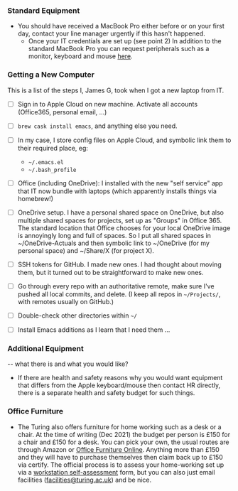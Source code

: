 ### Standard Equipment 

- You should have received a MacBook Pro either before or on your first day, contact your line manager urgently if this hasn't happened.
    - Once your IT credentials are set up (see point 2) In addition to the standard MacBook Pro you can request peripherals such as a monitor, keyboard and mouse [here](https://turingcomplete.topdesk.net/tas/public/ssp/content/serviceflow?unid=eee3b659bb3e4ab5aaed67f807ebd8c3&openedFromService=true).

### Getting a New Computer 

This is a list of the steps I, James G, took when I got a new laptop from IT.

- [ ] Sign in to Apple Cloud on new machine. Activate all accounts (Office365, personal email, ...)

- [ ] `brew cask install emacs`, and anything else you need.

- [ ] In my case, I store config files on Apple Cloud, and symbolic link them to their required place, eg:
  * `~/.emacs.el`
  * `~/.bash_profile`

- [ ] Office (including OneDrive): I installed with the new "self service" app that IT now bundle with laptops (which apparently installs things via homebrew!)

- [ ] OneDrive setup. I have a personal shared space on OneDrive, but also multiple shared spaces for projects, set up as "Groups" in Office 365. The standard location that Office chooses for your local OneDrive image is annoyingly long and full of spaces. So I put all shared spaces in ~/OneDrive-Actuals and then symbolic link to ~/OneDrive (for my personal space) and ~/Share/X (for project X).

- [ ] SSH tokens for GitHub. I made new ones. I had thought about moving them, but it turned out to be straightforward to make new ones.

- [ ] Go through every repo with an authoritative remote, make sure I've pushed all local commits, and delete. (I keep all repos in `~/Projects/`, with remotes usually on GitHub.)

- [ ] Double-check other directories within `~/`

- [ ] Install Emacs additions as I learn that I need them ...

  
### Additional Equipment  

 -- what there is and what you would like?

 
- If there are health and safety reasons why you would want equipment that differs from the Apple keyboard/mouse then contact HR directly, there is a separate health and safety budget for such things.

### Office Furniture 

- The Turing also offers furniture for home working such as a desk or a chair. At the time of writing (Dec 2021) the budget per person is £150 for a chair and £150 for a desk. You can pick your own, the usual routes are through Amazon or [Office Furniture Online](https://www.officefurnitureonline.co.uk/). Anything more than £150 and they will have to purchase themselves then claim back up to £150 via certify. The official process is to assess your home-working set up via a [workstation self-assessment](https://turingcomplete.topdesk.net/tas/public/ssp/content/detail/service?unid=6100f533868f4165bcadd1b5f2050a08) form, but you can also just email facilities (facilities@turing.ac.uk) and be nice.